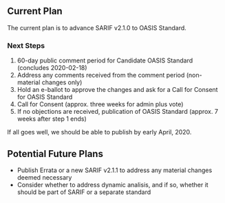 <div>
<h2>Current Plan</h2>
<p>The current plan is to advance SARIF v2.1.0 to OASIS Standard.</p>
</div>
<div>
<h3>Next Steps</h3>
<ol>
<li>60-day public comment period for Candidate OASIS Standard (concludes 2020-02-18)</li>
<li>Address any comments received from the comment period (non-material changes only)</li>
<li>Hold an e-ballot to approve the changes and ask for a Call for Consent for OASIS Standard</li>
<li>Call for Consent (approx. three weeks for admin plus vote)</li>
<li>If no objections are received, publication of OASIS Standard (approx. 7 weeks after step 1 ends)</li>
</ol>
<p>If all goes well, we should be able to publish by early April, 2020.</p>
</div>
<div>
<h2>Potential Future Plans</h2>
<ul>
<li>Publish Errata or a new SARIF v2.1.1 to address any material changes deemed necessary</li>
<li>Consider whether to address dynamic analisis, and if so, whether it should be part of SARIF or a separate standard</li>
</ul>
